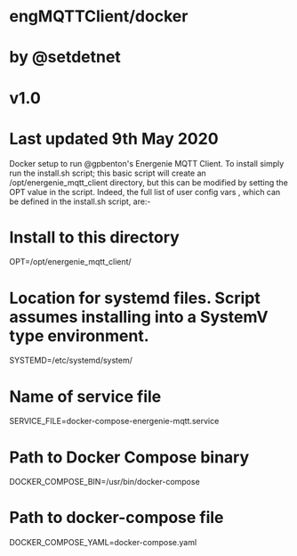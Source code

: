 # engMQTTClient/docker
# by @setdetnet
# v1.0
# Last updated 9th May 2020


Docker setup to run @gpbenton's Energenie MQTT Client.
To install simply run the install.sh script; this basic script will create an /opt/energenie_mqtt_client directory, but this can be modified by setting the OPT value in the script.
Indeed, the full list of user config vars , which can be defined in the install.sh script, are:-


# Install to this directory
OPT=/opt/energenie_mqtt_client/

# Location for systemd files. Script assumes installing into a SystemV type environment.
SYSTEMD=/etc/systemd/system/

# Name of service file
SERVICE_FILE=docker-compose-energenie-mqtt.service

# Path to Docker Compose binary
DOCKER_COMPOSE_BIN=/usr/bin/docker-compose

# Path to docker-compose file
DOCKER_COMPOSE_YAML=docker-compose.yaml


